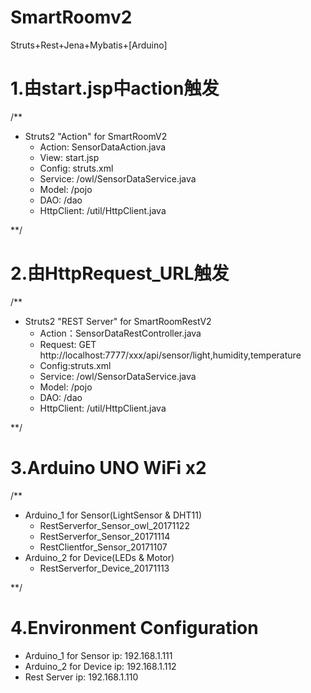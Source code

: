 # SmartRoomv2
Struts+Rest+Jena+Mybatis+[Arduino]

# 1.由start.jsp中action触发

/**
 * Struts2 "Action" for SmartRoomV2
    - Action: SensorDataAction.java
    - View: start.jsp
    - Config: struts.xml
    - Service: /owl/SensorDataService.java
    - Model: /pojo
    - DAO: /dao
    - HttpClient: /util/HttpClient.java
    
 **/
 
 
 # 2.由HttpRequest_URL触发
 
 /**
 * Struts2 "REST Server" for SmartRoomRestV2
    - Action：SensorDataRestController.java
    - Request: GET http://localhost:7777/xxx/api/sensor/light,humidity,temperature
    - Config:struts.xml
    - Service: /owl/SensorDataService.java
    - Model: /pojo
    - DAO: /dao
    - HttpClient: /util/HttpClient.java
    
 **/

# 3.Arduino UNO WiFi x2

/**
* Arduino_1 for Sensor(LightSensor & DHT11)
    - RestServerfor_Sensor_owl_20171122
    - RestServerfor_Sensor_20171114
    - RestClientfor_Sensor_20171107
* Arduino_2 for Device(LEDs & Motor)
    - RestServerfor_Device_20171113
    
**/

# 4.Environment Configuration 
- Arduino_1 for Sensor ip: 192.168.1.111
- Arduino_2 for Device ip: 192.168.1.112
- Rest Server ip: 192.168.1.110
